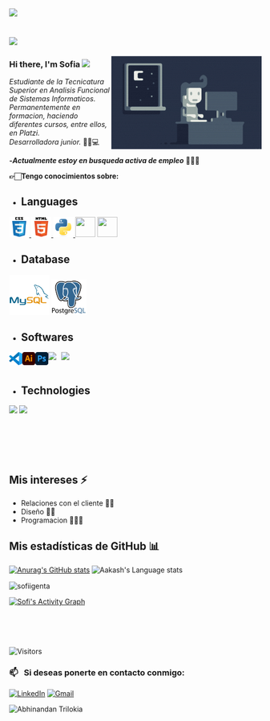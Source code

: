 # <img height="40" src="https://camo.githubusercontent.com/4133dc1cd4511d4a292b84ce10e52e4ed92569fb2a8165381c9c47be5edc2796/68747470733a2f2f6564656e742e6769746875622e696f2f537570657254696e7949636f6e732f696d616765732f706e672f6769746875622e706e67"/>
## <img height="40" src="https://www.gifsanimados.org/data/media/523/hola-imagen-animada-0008.gif"/> 
<img alt="Night Coding" src="https://raw.githubusercontent.com/AVS1508/AVS1508/master/assets/Night-Coding.gif" align="right"/>


### Hi there, I'm Sofia <img src="https://github.com/TheDudeThatCode/TheDudeThatCode/blob/master/Assets/Hi.gif" width="29px">


*Estudiante de la Tecnicatura Superior en Analisis Funcional de Sistemas Informaticos.*                                                                                         *Permanentemente en formacion, haciendo diferentes cursos, entre ellos, en Platzi.*       
*Desarrolladora junior.* 👩‍💻💻



**-*Actualmente estoy en busqueda activa de empleo*** 🕵🏻‍♀




**👉🏻Tengo conocimientos sobre:**
- ## **Languages**
<p align="left"> <a href="https://www.w3schools.com/css/" target="_blank" rel="noreferrer"> 
  <img src="https://raw.githubusercontent.com/devicons/devicon/master/icons/css3/css3-original-wordmark.svg" alt="css3" width="40" height="40"/> </a> 
<a href="https://www.w3.org/html/" target="_blank" rel="noreferrer"> <img src="https://raw.githubusercontent.com/devicons/devicon/master/icons/html5/html5-original-wordmark.svg" alt="html5" width="40" height="40"/> </a> <a href="https://www.python.org" target="_blank" rel="noreferrer"> <img src="https://raw.githubusercontent.com/devicons/devicon/master/icons/python/python-original.svg" alt="python" width="40" height="40"/> </a> 
<img src="https://camo.githubusercontent.com/b71df4fcf19980b56b49c963638df23b5d1d2b9e9e487548649651f2f3e1d603/68747470733a2f2f6564656e742e6769746875622e696f2f537570657254696e7949636f6e732f696d616765732f7376672f7068702e737667" width="40" height="40"/> 
<img src="https://camo.githubusercontent.com/9496882abd182958bcea4238ab44f7eb8928d7a4144c150f18f6c55ceb9b4490/68747470733a2f2f6564656e742e6769746875622e696f2f537570657254696e7949636f6e732f696d616765732f7376672f6a6176617363726970742e737667" width="40" height="40"/> 

- ## **Database**
 <a href="https://www.mysql.com/" target="_blank" rel="noreferrer"> <img src="https://raw.githubusercontent.com/devicons/devicon/master/icons/mysql/mysql-original-wordmark.svg" alt="mysql" width="80" height="80"/></a> 
  <a href="https://www.postgresql.org" target="_blank" rel="noreferrer"> <img src="https://raw.githubusercontent.com/devicons/devicon/master/icons/postgresql/postgresql-original-wordmark.svg" alt="postgresql" width="70" height="70"/> </a>
  
- ## **Softwares**
<img align="left" alt="Visual Studio Code" width="26px" src="https://raw.githubusercontent.com/github/explore/80688e429a7d4ef2fca1e82350fe8e3517d3494d/topics/visual-studio-code/visual-studio-code.png" />
<a href="https://www.adobe.com/in/products/illustrator.html" target="_blank"> <img align="left" alt="Illustrator" width="26px" src="https://github.com/Aakarsh-B/trying-repos/blob/master/illustrator.png?raw=true"/> </a> 
<a href="https://www.photoshop.com/en" target="_blank"> <img align="left" alt="Photoshop" width="26px" src="https://github.com/Aakarsh-B/trying-repos/blob/master/photoshop.png?raw=true"/> </a> <img align="left" width="26px" src="https://cdn.worldvectorlogo.com/logos/premiere-cc-1.svg"/> <img align="left" width="26px" src="https://upload.wikimedia.org/wikipedia/commons/thumb/d/d7/Adobe_Audition_CC_icon.png/615px-Adobe_Audition_CC_icon.png"/> 
<br> 
</br> 
  
- ## **Technologies**
<img height="40" src="https://multicomputos.com/wp-content/uploads/2017/01/genexus-logo.png"/>  <img height="40" src="https://cdn.computerhoy.com/sites/navi.axelspringer.es/public/styles/1200/public/media/image/2014/04/39513-linux.jpg?itok=js3glHU2"/>   
  <br>
  <br>
   <br />
  <br />
<br />

## Mis intereses ⚡ 
- Relaciones con el cliente 👩‍💼
- Diseño ✍🏼
- Programacion 👩🏼‍💻




## Mis estadísticas de GitHub 📊

[![Anurag's GitHub stats](https://github-readme-stats.vercel.app/api?username=sofiigenta&show_icons=true&theme=cobalt)](https://github.com/sofiigenta/github-readme-stats)
![Aakash's Language stats](https://github-readme-stats-eight-theta.vercel.app/api/top-langs/?username=sofiigenta&layout=compact&langs_count=8&hide_border=true)

   <p><img align="center" src="https://github-readme-streak-stats.herokuapp.com/?user=sofiigenta&theme=radical" alt="sofiigenta" /></p>
 
  <a href="https://github.com/sofiigenta"><img alt="Sofi's Activity Graph" src="https://activity-graph.herokuapp.com/graph?username=sofiigenta&custom_title=Sofi's%20Contribution%20Graph&theme=react-dark" /></a>
  <br/>
 <br>
  <br>
  
   <br />
  <br />

  
 <img alt="Visitors" src="https://visitor-badge.laobi.icu/badge?page_id=sofiigenta">
 <br />
 

  
  
  
  ### 📫 &nbsp; Si deseas ponerte en contacto conmigo:


<a href="https://www.linkedin.com/in/mariiasofíagenta/"><img alt="LinkedIn" src="https://img.shields.io/badge/LinkedIN-María%20Sofía%20Genta-blue?style=flat&logo=linkedin"></a>
<a href="mailto:sofiigenta@gmail.com"><img alt="Gmail" src="https://img.shields.io/badge/Gmail-D14836?style=flat&logo=gmail&logoColor=white" /></a> &nbsp;

  
![Abhinandan Trilokia](https://raw.githubusercontent.com/Trilokia/Trilokia/379277808c61ef204768a61bbc5d25bc7798ccf1/bottom_header.svg)

